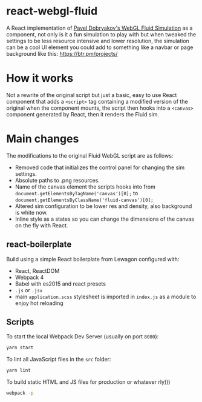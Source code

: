
# react-webgl-fluid

A React implementation of [Pavel Dobryakov's WebGL Fluid Simulation](https://github.com/PavelDoGreat/WebGL-Fluid-Simulation) as a component, not only is it a fun simulation to play with but when tweaked the settings to be less resource intensive and lower resolution, the simulation can be a cool UI element you could add to something like a navbar or page background like this: https://btr.pm/projects/

# How it works

Not a rewrite of the original script but just a basic, easy to use React component that adds a `<script>` tag containing a modified version of the original when the component mounts, the script then hooks into a `<canvas>` component generated by React, then it renders the Fluid sim.

# Main changes

The modifications to the original Fluid WebGL script are as follows:

- Removed code that initializes the control panel for changing the sim settings.
- Absolute paths to .png resources.
- Name of the canvas element the scripts hooks into from
`document.getElementsByTagName('canvas')[0];`
to
`document.getElementsByClassName('fluid-canvas')[0];`
- Altered sim configuration to be lower res and density, also background is white now.
- Inline style as a states so you can change the dimensions of the canvas on the fly with React.

## react-boilerplate

Build using a simple React boilerplate from Lewagon configured with:

- React, ReactDOM
- Webpack 4
- Babel with es2015 and react presets
- `.js` or `.jsx`
- main `application.scss` stylesheet is imported in `index.js` as a module to enjoy hot reloading

## Scripts

To start the local Webpack Dev Server (usually on port `8080`):

```bash
yarn start
```

To lint all JavaScript files in the `src` folder:

```bash
yarn lint
```

To build static HTML and JS files for production or whatever rly)))

```bash
webpack -p
```
